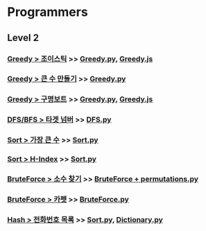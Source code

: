 # Programmers

## Level 2

### [Greedy > 조이스틱](https://programmers.co.kr/learn/courses/30/lessons/42860) >> [Greedy.py](JY_Joystick.py), [Greedy.js](JY_Joystick.js)

### [Greedy > 큰 수 만들기](https://programmers.co.kr/learn/courses/30/lessons/42883) >> [Greedy.py](JY_make_big_num_3.py)

### [Greedy > 구명보트](https://programmers.co.kr/learn/courses/30/lessons/42885) >> [Greedy.py](JY_lifeboat_1.py), [Greedy.js](JY_lifeboat.js)

### [DFS/BFS > 타겟 넘버](https://programmers.co.kr/learn/courses/30/lessons/43165) >> [DFS.py](JY_target_num.py)

### [Sort > 가장 큰 수](https://programmers.co.kr/learn/courses/30/lessons/42746) >> [Sort.py](JY_largest_num.py)

### [Sort > H-Index](https://programmers.co.kr/learn/courses/30/lessons/42747) >> [Sort.py](JY_H_index.py)

### [BruteForce > 소수 찾기](https://programmers.co.kr/learn/courses/30/lessons/42839) >> [BruteForce + permutations.py](JY_Find_prime_numbers.py)

### [BruteForce > 카펫](https://programmers.co.kr/learn/courses/30/lessons/42842) >> [BruteForce.py](JY_carpet.py)

### [Hash > 전화번호 목록](https://programmers.co.kr/learn/courses/30/lessons/42577) >> [Sort.py](JY_phone_number_list.py), [Dictionary.py](JY_phone_number_list_2.py)

